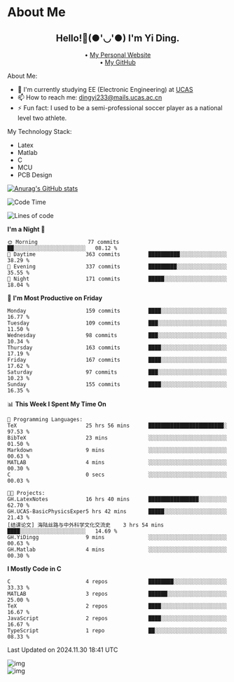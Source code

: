# About Me

<h2 style="text-align:center;"> Hello!👋(●'◡'●) I'm Yi Ding.</h2>

<div style="text-align:center;">
  • <a href="https://yidingg.github.io/YiDingg">My Personal Website</a><br>
  • <a href="https://github.com/YiDingg">My GitHub</a>
</div>

About Me:
- 🔭 I'm currently studying EE (Electronic Engineering) at [UCAS](https://www.ucas.ac.cn/)
- 📫 How to reach me: dingyi233@mails.ucas.ac.cn
- ⚡ Fun fact: I used to be a semi-professional soccer player as a national level two athlete.

My Technology Stack:
- Latex
- Matlab
- C
- MCU
- PCB Design

[![Anurag's GitHub stats](https://github-readme-stats.vercel.app/api?username=YiDingg)](https://github.com/anuraghazra/github-readme-stats)

<!--START_SECTION:waka-->
![Code Time](http://img.shields.io/badge/Code%20Time-775%20hrs%2017%20mins-blue)

![Lines of code](https://img.shields.io/badge/From%20Hello%20World%20I%27ve%20Written-623.3%20thousand%20lines%20of%20code-blue)

**I'm a Night 🦉** 

```text
🌞 Morning                77 commits          ██░░░░░░░░░░░░░░░░░░░░░░░   08.12 % 
🌆 Daytime                363 commits         ██████████░░░░░░░░░░░░░░░   38.29 % 
🌃 Evening                337 commits         █████████░░░░░░░░░░░░░░░░   35.55 % 
🌙 Night                  171 commits         █████░░░░░░░░░░░░░░░░░░░░   18.04 % 
```
📅 **I'm Most Productive on Friday** 

```text
Monday                   159 commits         ████░░░░░░░░░░░░░░░░░░░░░   16.77 % 
Tuesday                  109 commits         ███░░░░░░░░░░░░░░░░░░░░░░   11.50 % 
Wednesday                98 commits          ███░░░░░░░░░░░░░░░░░░░░░░   10.34 % 
Thursday                 163 commits         ████░░░░░░░░░░░░░░░░░░░░░   17.19 % 
Friday                   167 commits         ████░░░░░░░░░░░░░░░░░░░░░   17.62 % 
Saturday                 97 commits          ███░░░░░░░░░░░░░░░░░░░░░░   10.23 % 
Sunday                   155 commits         ████░░░░░░░░░░░░░░░░░░░░░   16.35 % 
```


📊 **This Week I Spent My Time On** 

```text
💬 Programming Languages: 
TeX                      25 hrs 56 mins      ████████████████████████░   97.53 % 
BibTeX                   23 mins             ░░░░░░░░░░░░░░░░░░░░░░░░░   01.50 % 
Markdown                 9 mins              ░░░░░░░░░░░░░░░░░░░░░░░░░   00.63 % 
MATLAB                   4 mins              ░░░░░░░░░░░░░░░░░░░░░░░░░   00.30 % 
C                        0 secs              ░░░░░░░░░░░░░░░░░░░░░░░░░   00.03 % 

🐱‍💻 Projects: 
GH.LatexNotes            16 hrs 40 mins      ████████████████░░░░░░░░░   62.70 % 
GH.UCAS-BasicPhysicsExper5 hrs 42 mins       █████░░░░░░░░░░░░░░░░░░░░   21.43 % 
[结课论文] 海陆丝路与中外科学文化交流史    3 hrs 54 mins       ████░░░░░░░░░░░░░░░░░░░░░   14.69 % 
GH.YiDingg               9 mins              ░░░░░░░░░░░░░░░░░░░░░░░░░   00.63 % 
GH.Matlab                4 mins              ░░░░░░░░░░░░░░░░░░░░░░░░░   00.30 % 
```

**I Mostly Code in C** 

```text
C                        4 repos             ████████░░░░░░░░░░░░░░░░░   33.33 % 
MATLAB                   3 repos             ██████░░░░░░░░░░░░░░░░░░░   25.00 % 
TeX                      2 repos             ████░░░░░░░░░░░░░░░░░░░░░   16.67 % 
JavaScript               2 repos             ████░░░░░░░░░░░░░░░░░░░░░   16.67 % 
TypeScript               1 repo              ██░░░░░░░░░░░░░░░░░░░░░░░   08.33 % 
```




 Last Updated on 2024.11.30 18:41 UTC
<!--END_SECTION:waka-->

<!-- Coding activity over the last year -->
<div class='center'><img src='https://wakatime.com/share/@YiDingg/260601e0-8e46-41ab-9832-d4d0ae5fd0bd.svg' alt='img'/></div>

<!-- Languages over the last year -->
<div class='center'><img src='https://wakatime.com/share/@YiDingg/99546fa3-4cc3-4808-ab6e-13f38e27aba1.svg' alt='img'/></div>
